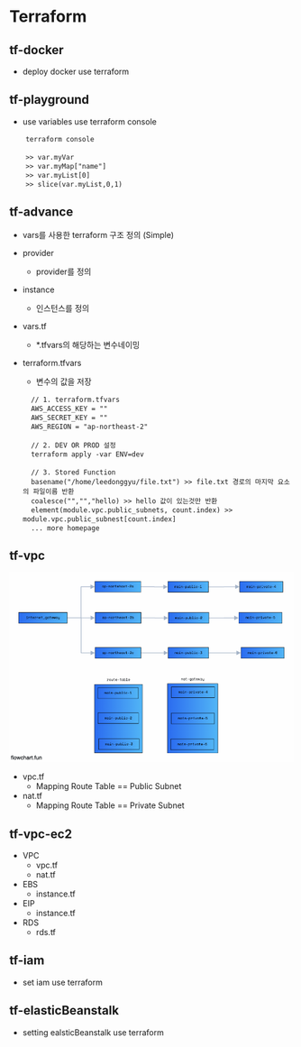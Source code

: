 # Terraform

## tf-docker

- deploy docker use terraform

## tf-playground

- use variables use terraform console

```
    terraform console

    >> var.myVar
    >> var.myMap["name"]
    >> var.myList[0]
    >> slice(var.myList,0,1)
```

## tf-advance

- vars를 사용한 terraform 구조 정의 (Simple)

- provider

  - provider를 정의

- instance

  - 인스턴스를 정의

- vars.tf

  - \*.tfvars의 해당하는 변수네이밍

- terraform.tfvars

  - 변수의 값을 저장

  ```
    // 1. terraform.tfvars
    AWS_ACCESS_KEY = ""
    AWS_SECRET_KEY = ""
    AWS_REGION = "ap-northeast-2"

    // 2. DEV OR PROD 설정
    terraform apply -var ENV=dev

    // 3. Stored Function
    basename("/home/leedonggyu/file.txt") >> file.txt 경로의 마지막 요소의 파일이름 반환
    coalesce("","","hello) >> hello 값이 있는것만 반환
    element(module.vpc.public_subnets, count.index) >> module.vpc.public_subnest[count.index]
    ... more homepage
  ```

## tf-vpc

![vpc](./public/vpc.png)

- vpc.tf
  - Mapping Route Table == Public Subnet
- nat.tf
  - Mapping Route Table == Private Subnet

## tf-vpc-ec2

- VPC
  - vpc.tf
  - nat.tf
- EBS
  - instance.tf
- EIP
  - instance.tf
- RDS
  - rds.tf

## tf-iam

- set iam use terraform

## tf-elasticBeanstalk

- setting ealsticBeanstalk use terraform
